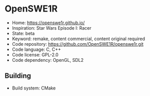 # OpenSWE1R

- Home: https://openswe1r.github.io/
- Inspiration: Star Wars Episode I: Racer
- State: beta
- Keyword: remake, content commercial, content original required
- Code repository: https://github.com/OpenSWE1R/openswe1r.git
- Code language: C, C++
- Code license: GPL-2.0
- Code dependency: OpenGL, SDL2

## Building

- Build system: CMake
